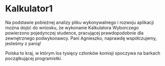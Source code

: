 Kalkulator1
===========

Na podstawie pobieżnej analizy pliku wykonywalnego i rozwoju aplikacji można dojść do wniosku, że wykonanie Kalkulatora Wyborczego powierzono pojedynczej studence, pracującej prawdopodobnie dla zewnętrznego podwykonawcy. Pani Agnieszko, naprawdę współczujemy, jesteśmy z panią!

Polska to kraj, w którym los tysięcy członków komisji spoczywa na barkach początkującej programistki.